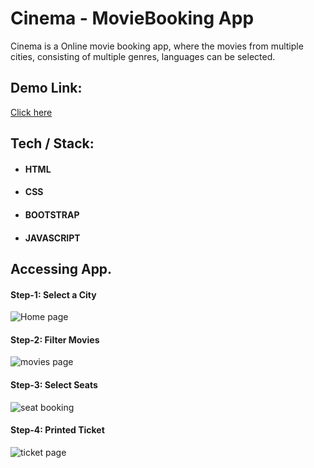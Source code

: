 # Cinema - MovieBooking App

Cinema is a Online movie booking app, where the movies from multiple cities, consisting of multiple genres, languages can be selected. 

## Demo Link:

[Click here](https://cinema-by-arvind-maddala.netlify.app/)

## Tech / Stack:

*  #### HTML
* #### CSS
* #### BOOTSTRAP
* #### JAVASCRIPT



## Accessing App. 

#### Step-1: Select a City
![Home page](https://user-images.githubusercontent.com/67595212/121796417-764d2680-cc36-11eb-86ce-b3611999f52d.png)

#### Step-2: Filter Movies
![movies page](https://user-images.githubusercontent.com/67595212/121796421-7a794400-cc36-11eb-9109-8f0150021a86.png)

#### Step-3: Select Seats
![seat booking](https://user-images.githubusercontent.com/67595212/121796425-82d17f00-cc36-11eb-8be1-6c4ae6310607.png)

#### Step-4: Printed Ticket
![ticket page](https://user-images.githubusercontent.com/67595212/121796427-85cc6f80-cc36-11eb-8b3e-1a305589b34a.png)